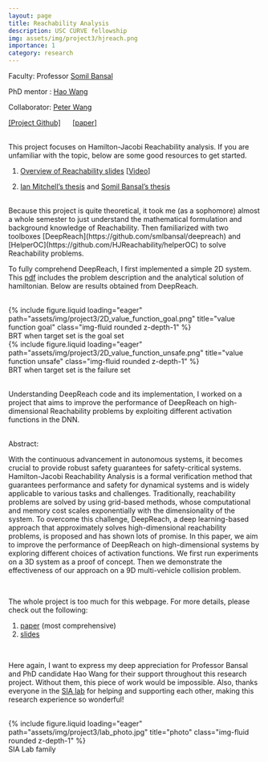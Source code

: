 ```yaml
---
layout: page
title: Reachability Analysis
description: USC CURVE fellowship
img: assets/img/project3/hjreach.png
importance: 1
category: research
---
```


Faculty: Professor [Somil Bansal](https://smlbansal.github.io/)

PhD mentor : [Hao Wang](https://scholar.google.com/citations?user=W5WYNgkAAAAJ&hl=en&authuser=1)

Collaborator: [Peter Wang](https://pwang649.github.io/)

[[Project Github]](https://github.com/tianhao-stan-wu/deepreach)  &nbsp;&nbsp;&nbsp;&nbsp; [[paper]](https://arxiv.org/pdf/2312.17583v1)

<br>
This project focuses on Hamilton-Jacobi Reachability analysis. If you are unfamiliar with the topic, below are some good resources to get started.

1. [Overview of Reachability slides](https://drive.google.com/file/d/1DU8fz4mobCKtrXqi65xA5qDVV390ebaM/view) \[[Video](https://www.youtube.com/watch?v=iWsfc107nRc&list=PLrmdED6yqL3W6iCM3Vio3WzrsTTpkiluy&index=2)\]
 

2. [Ian Mitchell’s thesis](https://www.cs.ubc.ca/~mitchell/Papers/thesisMitchell.pdf) and [Somil Bansal’s thesis](https://drive.google.com/file/d/1iLV2MjHY1N8eDIJZ-Oja_gMQpsaGGdjq/view)

<br>
Because this project is quite theoretical, it took me (as a sophomore) almost a whole semester to just understand the mathematical formulation and background knowledge of Reachability. Then familiarized with two toolboxes [DeepReach](https://github.com/smlbansal/deepreach) and [HelperOC](https://github.com/HJReachability/helperOC) to solve Reachability problems.


To fully comprehend DeepReach, I first implemented a simple 2D system. This
[pdf](/assets/pdf/project3/2D_system.pdf) includes the problem description and the analytical solution of hamiltonian. Below are results obtained from DeepReach.

<br>
<div class="row">
    <div class="col-sm mt-3 mt-md-0">
        {% include figure.liquid loading="eager" path="assets/img/project3/2D_value_function_goal.png" title="value function goal" class="img-fluid rounded z-depth-1" %}
    </div>
</div>
<div class="caption">
    BRT when target set is the goal set
</div>

<div class="row">
    <div class="col-sm mt-3 mt-md-0">
        {% include figure.liquid loading="eager" path="assets/img/project3/2D_value_function_unsafe.png" title="value function unsafe" class="img-fluid rounded z-depth-1" %}
    </div>
</div>
<div class="caption">
    BRT when target set is the failure set
</div>
<br>

Understanding DeepReach code and its implementation, I worked on a project that aims to improve the performance of DeepReach on high-dimensional Reachability problems by exploiting different activation functions in the DNN. 

<br>
Abstract: 

With the continuous advancement in autonomous
systems, it becomes crucial to provide robust safety guarantees
for safety-critical systems. Hamilton-Jacobi Reachability Analysis
is a formal verification method that guarantees performance
and safety for dynamical systems and is widely applicable to
various tasks and challenges. Traditionally, reachability problems
are solved by using grid-based methods, whose computational
and memory cost scales exponentially with the dimensionality of the system. To overcome this challenge, DeepReach, a
deep learning-based approach that approximately solves high-dimensional reachability problems, is proposed and has shown
lots of promise. In this paper, we aim to improve the performance
of DeepReach on high-dimensional systems by exploring different
choices of activation functions. We first run experiments on a
3D system as a proof of concept. Then we demonstrate the
effectiveness of our approach on a 9D multi-vehicle collision
problem.

<br>

The whole project is too much for this webpage. For more details, please check out the following:

1. [paper](https://arxiv.org/pdf/2312.17583v1) (most comprehensive)
2. [slides](/assets/pdf/project3/slides.pdf)
<br>

Here again, I want to express my deep appreciation for Professor Bansal and PhD candidate Hao Wang for their support throughout this research project. Without them, this piece of work would be impossible. Also, thanks everyone in the [SIA lab](https://smlbansal.github.io/sia-lab/people.html) for helping and supporting each other, making this research experience so wonderful!

<br>
<div class="row">
    <div class="col-sm mt-3 mt-md-0">
        {% include figure.liquid loading="eager" path="assets/img/project3/lab_photo.jpg" title="photo" class="img-fluid rounded z-depth-1" %}
    </div>
</div>
<div class="caption">
    SIA Lab family
</div>
